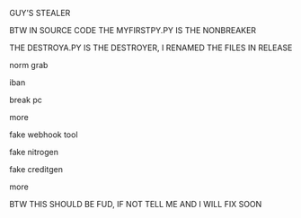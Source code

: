 GUY’S STEALER

BTW IN SOURCE CODE THE MYFIRSTPY.PY IS THE NONBREAKER

THE DESTROYA.PY IS THE DESTROYER, I RENAMED THE FILES IN RELEASE




           
norm grab 

iban         

break pc        

more           

fake webhook tool 

fake nitrogen     

fake creditgen  

more


BTW THIS SHOULD BE FUD, IF NOT TELL ME AND I WILL FIX SOON



